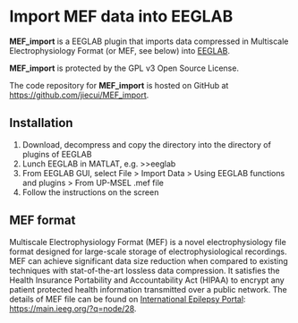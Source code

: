 Import MEF data into EEGLAB
===========================

**MEF_import** is a EEGLAB plugin that imports data compressed in Multiscale Electrophysiology Format (or MEF, see below) into [EEGLAB](https://sccn.ucsd.edu/eeglab/index.php).

**MEF_import** is protected by the GPL v3 Open Source License.

The code repository for **MEF_import** is hosted on GitHub at https://github.com/jiecui/MEF_import.

Installation
------------
1. Download, decompress and copy the directory into the directory of plugins of EEGLAB
1. Lunch EEGLAB in MATLAT, e.g. >>eeglab
1. From EEGLAB GUI, select File > Import Data > Using EEGLAB functions and plugins > From UP-MSEL .mef file
1. Follow the instructions on the screen

MEF format
----------
Multiscale Electrophysiology Format (MEF) is a novel electrophysiology file format designed for large-scale storage of electrophysiological recordings.  MEF can achieve significant data size reduction when compared to existing techniques with stat-of-the-art lossless data compression.  It satisfies the Health Insurance Portability and Accountability Act (HIPAA) to encrypt any patient protected health information transmitted over a public network.  The details of MEF file can be found on [International Epilepsy Portal](https://main.ieeg.org): https://main.ieeg.org/?q=node/28. 
